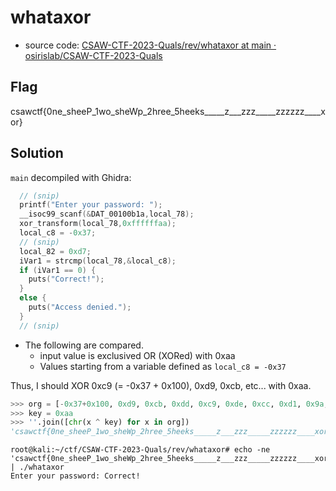 # whataxor

- source code: [CSAW-CTF-2023-Quals/rev/whataxor at main · osirislab/CSAW-CTF-2023-Quals](https://github.com/osirislab/CSAW-CTF-2023-Quals/tree/main/rev/whataxor)

## Flag

csawctf{0ne_sheeP_1wo_sheWp_2hree_5heeks_____z___zzz_____zzzzzz____xor}

## Solution

`main` decompiled with Ghidra:

```c
  // (snip)
  printf("Enter your password: ");
  __isoc99_scanf(&DAT_00100b1a,local_78);
  xor_transform(local_78,0xffffffaa);
  local_c8 = -0x37;
  // (snip)
  local_82 = 0xd7;
  iVar1 = strcmp(local_78,&local_c8);
  if (iVar1 == 0) {
    puts("Correct!");
  }
  else {
    puts("Access denied.");
  }
  // (snip)
```

- The following are compared.
  - input value is exclusived OR (XORed) with 0xaa
  - Values starting from a variable defined as `local_c8 = -0x37`
  
Thus, I should XOR 0xc9 (= -0x37 + 0x100), 0xd9, 0xcb, etc... with 0xaa.

```python
>>> org = [-0x37+0x100, 0xd9, 0xcb, 0xdd, 0xc9, 0xde, 0xcc, 0xd1, 0x9a, 0xc4, 0xcf, 0xf5, 0xd9, 0xc2, 0xcf, 0xcf, 0xfa, 0xf5, 0x9b, 0xdd, 0xc5, 0xf5, 0xd9, 0xc2, 0xcf, 0xfd, 0xda, 0xf5, 0x98, 0xc2, 0xd8, 0xcf, 0xcf, 0xf5, 0x9f, 0xc2, 0xcf, 0xcf, 0xc1, 0xd9, 0xf5, 0xf5, 0xf5, 0xf5, 0xf5, 0xd0, 0xf5, 0xf5, 0xf5, 0xd0, 0xd0, 0xd0, 0xf5, 0xf5, 0xf5, 0xf5, 0xf5, 0xd0, 0xd0, 0xd0, 0xd0, 0xd0, 0xd0, 0xf5, 0xf5, 0xf5, 0xf5, 0xd2, 0xc5, 0xd8, 0xd7]
>>> key = 0xaa
>>> ''.join([chr(x ^ key) for x in org])
'csawctf{0ne_sheeP_1wo_sheWp_2hree_5heeks_____z___zzz_____zzzzzz____xor}'
```

```console
root@kali:~/ctf/CSAW-CTF-2023-Quals/rev/whataxor# echo -ne 'csawctf{0ne_sheeP_1wo_sheWp_2hree_5heeks_____z___zzz_____zzzzzz____xor}' | ./whataxor
Enter your password: Correct!
```
